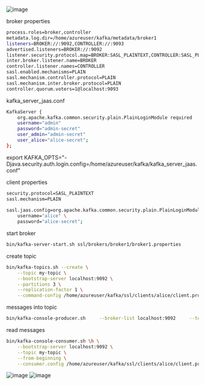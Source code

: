 ![image](https://github.com/user-attachments/assets/0f2a8813-abf7-4393-aa3f-ca54a43a344a)

broker properties
```bash
process.roles=broker,controller
metadata.log.dir=/home/azureuser/kafka/metadata/broker1 
listeners=BROKER://:9092,CONTROLLER://:9093
advertised.listeners=BROKER://:9092
listener.security.protocol.map=BROKER:SASL_PLAINTEXT,CONTROLLER:SASL_PLAINTEXT
inter.broker.listener.name=BROKER
controller.listener.names=CONTROLLER
sasl.enabled.mechanisms=PLAIN
sasl.mechanism.controller.protocol=PLAIN
sasl.mechanism.inter.broker.protocol=PLAIN
controller.quorum.voters=1@localhost:9093
```

kafka_server_jaas.conf
```bash
KafkaServer {                                                                            
    org.apache.kafka.common.security.plain.PlainLoginModule required
    username="admin"
    password="admin-secret"
    user_admin="admin-secret"
    user_alice="alice-secret";
};
```

export KAFKA_OPTS="-Djava.security.auth.login.config=/home/azureuser/kafka/kafka_server_jaas.conf"

client properties
```bash
security.protocol=SASL_PLAINTEXT                                                         
sasl.mechanism=PLAIN
 
sasl.jaas.config=org.apache.kafka.common.security.plain.PlainLoginModule required \
    username="alice" \
    password="alice-secret";
```
start broker
```bash
bin/kafka-server-start.sh ssl/brokers/broker1/broker1.properties
```

create topic
```bash
bin/kafka-topics.sh --create \
    --topic my-topic \
    --bootstrap-server localhost:9092 \
    --partitions 3 \
    --replication-factor 1 \
    --command-config /home/azureuser/kafka/ssl/clients/alice/client.properties
```
messages into topic
```bash
bin/kafka-console-producer.sh     --broker-list localhost:9092     --topic my-topic     --producer.config /home/azureuser/kafka/ssl/clients/alice/client.properties
```

read messages
```bash
bin/kafka-console-consumer.sh \h \
    --bootstrap-server localhost:9092 \
    --topic my-topic \
    --from-beginning \
    --consumer.config /home/azureuser/kafka/ssl/clients/alice/client.properties
```
![image](https://github.com/user-attachments/assets/bb018d88-9afc-4d63-ba51-9dfa8b716cd4)
![image](https://github.com/user-attachments/assets/4144bbd1-f937-4dc1-82d1-441b5933e31c)
